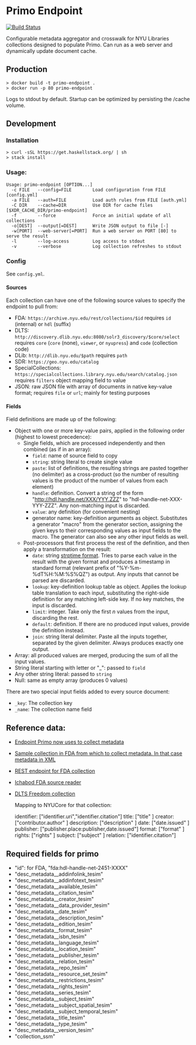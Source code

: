 # Primo Endpoint

[![Build Status](https://travis-ci.org/NYULibraries/primo-endpoint.svg?branch=master)](https://travis-ci.org/NYULibraries/primo-endpoint)

Configurable metadata aggregator and crosswalk for NYU Libraries collections designed to populate Primo.
Can run as a web server and dynamically update document cache.

## Production

```
> docker build -t primo-endpoint .
> docker run -p 80 primo-endpoint
```

Logs to stdout by default.  Startup can be optimized by persisting the /cache volume.

## Development

### Installation

```
> curl -sSL https://get.haskellstack.org/ | sh
> stack install
```

### Usage:

```
Usage: primo-endpoint [OPTION...]
  -c FILE   --config=FILE        Load configuration from FILE [config.yml]
  -a FILE   --auth=FILE          Load auth rules from FILE [auth.yml]
  -C DIR    --cache=DIR          Use DIR for cache files [$XDR_CACHE_DIR/primo-endpoint]
  -f        --force              Force an initial update of all collections
  -o[DEST]  --output[=DEST]      Write JSON output to file [-]
  -w[PORT]  --web-server[=PORT]  Run a web server on PORT [80] to serve the result
  -l        --log-access         Log access to stdout
  -v        --verbose            Log collection refreshes to stdout
```

### Config

See `config.yml`.

#### Sources

Each collection can have one of the following source values to specify the endpoint to pull from:

* FDA: `https://archive.nyu.edu/rest/collections/$id`
  requires `id` (internal) or `hdl` (suffix)
* DLTS: `http://discovery.dlib.nyu.edu:8080/solr3_discovery/$core/select`
  requires `core` (`core` (none), `viewer`, or `nyupress`) and `code` (collection code)
* DLib: `http://dlib.nyu.edu/$path`
  requires `path`
* SDR: `https://geo.nyu.edu/catalog`
* SpecialCollections: `https://specialcollections.library.nyu.edu/search/catalog.json`
  requires `filters` object mapping field to value
* JSON: raw JSON file with array of documents in native key-value format;
  requires `file` or `url`; mainly for testing purposes

#### Fields

Field definitions are made up of the following:

* Object with one or more key-value pairs, applied in the following order (highest to lowest precedence):
    * Single fields, which are processed independently and then combined (as if in an array):
        * `field`: name of source field to copy
        * `string`: string literal to create single value
        * `paste`: list of definitions, the resulting strings are pasted together (no delimiter) as a cross-product (so the number of resulting values is the product of the number of values from each element)
        * `handle`: definition. Convert a string of the form "http://hdl.handle.net/XXX/YYY.ZZZ" to "hdl-handle-net-XXX-YYY-ZZZ".  Any non-matching input is discarded.
        * `value`: any definition (for convenient nesting)
        * generator name: key-definition arguments as object. Substitutes a generator "macro" from the generator section, assigning the given keys to their corresponding values as input fields to the macro.  The generator can also see any other input fields as well.
    * Post-processors that first process the rest of the definition, and then apply a transformation on the result:
        * `date`: string [strptime format](http://hackage.haskell.org/package/time/docs/Data-Time-Format.html).  Tries to parse each value in the result with the given format and produces a timestamp in standard format (relevant prefix of "%Y-%m-%dT%H:%M:%S%QZ") as output. Any inputs that cannot be parsed are discarded.
        * `lookup`: key-definition lookup table as object. Applies the lookup table translation to each input, substituting the right-side definition for any matching left-side key. If no key matches, the input is discarded.
        * `limit`: integer. Take only the first *n* values from the input, discarding the rest.
        * `default`: definition. If there are no produced input values, provide the definition instead.
        * `join`: string literal delimiter. Paste all the inputs together, separated by the given delimiter.  Always produces exactly one output.
* Array: all produced values are merged, producing the sum of all the input values.
* String literal starting with letter or "\_": passed to `field`
* Any other string literal: passed to `string`
* Null: same as empty array (produces 0 values)

There are two special input fields added to every source document:

* `_key`: The collection key
* `_name`: The collection name field

## Reference data:

* [Endpoint Primo now uses to collect metadata](https://ichabod.library.nyu.edu/catalog.json?page=2)
* [ Sample collection in FDA from which to collect metadata. In that case metadata in XML ](https://archive.nyu.edu/request?verb=ListRecords&metadataPrefix=oai_dc&set=hdl_2451_33605)
* [REST endpoint for FDA collection](https://archive.nyu.edu/rest/collections/631/items?expand=metadata,parentCollection)
* [Ichabod FDA source reader](https://github.com/NYULibraries/ichabod/blob/development/lib/ichabod/resource_set/source_readers/fda_collection_rest_reader.rb)
* [DLTS Freedom collection](http://discovery.dlib.nyu.edu:8080/solr3_discovery/viewer/select?fq=sm_collection_code:fdm&wt=json)
  
  Mapping to NYUCore for that collection:

  identifier: ["identifier.uri","identifier.citation"]
  title: ["title" ]
  creator: ["contributor.author" ]
  description: ["description" ]
  date: ["date.issued" ]
  publisher: ["publisher.place:publisher,date.issued"]
  format: ["format" ]
  rights: ["rights" ]
  subject: ["subject" ]
  relation: ["identifier.citation"]

## Required fields for primo

* "id": for FDA, "fda:hdl-handle-net-2451-XXXX"
* "desc_metadata__addinfolink_tesim"
* "desc_metadata__addinfotext_tesim"
* "desc_metadata__available_tesim"
* "desc_metadata__citation_tesim"
* "desc_metadata__creator_tesim"
* "desc_metadata__data_provider_tesim"
* "desc_metadata__date_tesim"
* "desc_metadata__description_tesim"
* "desc_metadata__edition_tesim"
* "desc_metadata__format_tesim"
* "desc_metadata__isbn_tesim"
* "desc_metadata__language_tesim"
* "desc_metadata__location_tesim"
* "desc_metadata__publisher_tesim"
* "desc_metadata__relation_tesim"
* "desc_metadata__repo_tesim"
* "desc_metadata__resource_set_tesim"
* "desc_metadata__restrictions_tesim"
* "desc_metadata__rights_tesim"
* "desc_metadata__series_tesim"
* "desc_metadata__subject_tesim"
* "desc_metadata__subject_spatial_tesim"
* "desc_metadata__subject_temporal_tesim"
* "desc_metadata__title_tesim"
* "desc_metadata__type_tesim"
* "desc_metadata__version_tesim"
* "collection_ssm"
